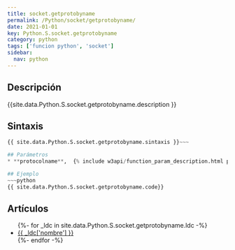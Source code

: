 ```yaml
---
title: socket.getprotobyname
permalink: /Python/socket/getprotobyname/
date: 2021-01-01
key: Python.S.socket.getprotobyname
category: python
tags: ['funcion python', 'socket']
sidebar: 
  nav: python
---
```


## Descripción
{{site.data.Python.S.socket.getprotobyname.description }}

## Sintaxis
~~~python
{{ site.data.Python.S.socket.getprotobyname.sintaxis }}~~~

## Parámetros
* **protocolname**,  {% include w3api/function_param_description.html propiedad=site.data.Python.S.socket.getprotobyname valor="protocolname" %}

## Ejemplo
~~~python
{{ site.data.Python.S.socket.getprotobyname.code}}
~~~

## Artículos
<ul>
{%- for _ldc in site.data.Python.S.socket.getprotobyname.ldc -%}
   <li>
       <a href="{{_ldc['url'] }}">{{ _ldc['nombre'] }}</a>
   </li>
{%- endfor -%}
</ul>
